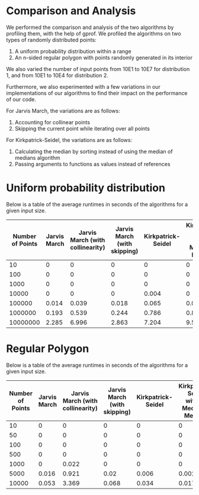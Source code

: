 # Comparison and Analysis

We performed the comparison and analysis of the two algorithms by profiling them, with the help of gprof.
We profiled the algorithms on two types of randomly distributed points:

1. A uniform probability distribution within a range
2. An n-sided regular polygon with points randomly generated in its interior

We also varied the number of input points from 10E1 to 10E7 for distribution 1, and from 10E1 to 10E4 for distribution 2.

Furthermore, we also experimented with a few variations in our implementations of our algorithms to find their impact on the performance of our code.

For Jarvis March, the variations are as follows:

1. Accounting for collinear points
2. Skipping the current point while iterating over all points

For Kirkpatrick-Seidel, the variations are as follows:

1. Calculating the median by sorting instead of using the median of medians algorithm
2. Passing arguments to functions as values instead of references

# Uniform probability distribution

Below is a table of the average runtimes in seconds of the algorithms for a given input size.

| Number of Points | Jarvis March | Jarvis March (with collinearity) | Jarvis March (with skipping) | Kirkpatrick-Seidel | Kirkpatrick-Seidel without Median of Medians | Kirkpatrick-Seidel without references |
| ---------------- | ------------ | -------------------------------- | ---------------------------- | ------------------ | -------------------------------------------- | ------------------------------------- |
| 10               | 0            | 0                                | 0                            | 0                  | 0                                            | 0                                     |
| 100              | 0            | 0                                | 0                            | 0                  | 0                                            | 0                                     |
| 1000             | 0            | 0                                | 0                            | 0                  | 0                                            | 0                                     |
| 10000            | 0            | 0                                | 0                            | 0.004              | 0                                            | 0.009                                 |
| 100000           | 0.014        | 0.039                            | 0.018                        | 0.065              | 0.066                                        | 0.084                                 |
| 1000000          | 0.193        | 0.539                            | 0.244                        | 0.786              | 0.848                                        | 0.844                                 |
| 10000000         | 2.285        | 6.996                            | 2.863                        | 7.204              | 9.563                                        | 8.649                                 |

# Regular Polygon

Below is a table of the average runtimes in seconds of the algorithms for a given input size.

| Number of Points | Jarvis March | Jarvis March (with collinearity) | Jarvis March (with skipping) | Kirkpatrick-Seidel | Kirkpatrick-Seidel without Median of Medians | Kirkpatrick-Seidel without references |
| ---------------- | ------------ | -------------------------------- | ---------------------------- | ------------------ | -------------------------------------------- | ------------------------------------- |
| 10               | 0            | 0                                | 0                            | 0                  | 0                                            | 0                                     |
| 50               | 0            | 0                                | 0                            | 0                  | 0                                            | 0                                     |
| 100              | 0            | 0                                | 0                            | 0                  | 0                                            | 0                                     |
| 500              | 0            | 0                                | 0                            | 0                  | 0                                            | 0                                     |
| 1000             | 0            | 0.022                            | 0                            | 0                  | 0                                            | 0                                     |
| 5000             | 0.016        | 0.921                            | 0.02                         | 0.006              | 0.002                                        | 0.011                                 |
| 10000            | 0.053        | 3.369                            | 0.068                        | 0.034              | 0.017                                        | 0.034                                 |
